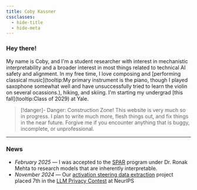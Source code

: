 ```yaml
---
title: Coby Kassner
cssclasses:
  - hide-title
  - hide-meta
---
```



<script src="https://unpkg.com/feather-icons"></script>
<script>
  function initializeIcons() {
    feather.replace();
  }

  // Initialize on first load
  document.addEventListener('DOMContentLoaded', initializeIcons);
  
  // Re-initialize on page navigation
  document.addEventListener('nav', initializeIcons);
</script>

<div class="social-icons">
  <a href="https://cobylk.io/curriculum_vitae.pdf" target="_blank" class="tooltip" data-tooltip="Curriculum Vitae" data-cursor="pointer">
    <i data-feather="file-text"></i>
  </a>
  <a href="https://github.com/cobylk" target="_blank" class="tooltip" data-tooltip="GitHub Profile" data-cursor="pointer">
    <i data-feather="github"></i>
  </a>
  <a href="https://www.linkedin.com/in/cobylk" target="_blank" class="tooltip" data-tooltip="LinkedIn Profile" data-cursor="pointer">
    <i data-feather="linkedin"></i>
  </a>
  <a href="mailto:kassner@cobylk.io" class="tooltip" data-tooltip="Email" data-cursor="pointer">
    <i data-feather="mail"></i>
  </a>
</div>


### Hey there!
My name is Coby, and I'm a student researcher with interest in mechanistic interpretability and a broader interest in most things related to technical AI safety and alignment. In my free time, I love composing and [performing classical music](tooltip:My primary instrument is the piano, though I played saxophone somewhat well and have unsuccessfully tried to learn the violin on several ocassions.), hiking, and skiing. I'm starting my undergrad  [this fall](tooltip:Class of 2029) at Yale.

> [!danger]-  Danger: Construction Zone!
> This website is very much so in progress. I plan to write much more, flesh things out, and fix things in the near future. Forgive me if you encounter anything that is buggy, incomplete, or unprofessional.

***
### News
- *February 2025* — I was accepted to the [SPAR](https://sparai.org) program under Dr. Ronak Mehta to research models that are inherently interpretable.
- *November 2024* — Our [activation steering data extraction](Research/caa_data_extraction) project placed 7th in the [LLM Privacy Contest](https://llm-pc.github.io/) at NeurIPS